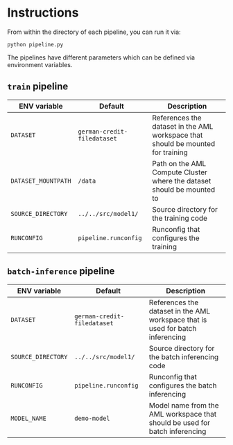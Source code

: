 # Instructions

From within the directory of each pipeline, you can run it via:

```
python pipeline.py
```

The pipelines have different parameters which can be defined via environment variables.


## `train` pipeline


| ENV variable | Default | Description |
|-------|--------|------|
| `DATASET` | `german-credit-filedataset` | References the dataset in the AML workspace that should be mounted for training | 
| `DATASET_MOUNTPATH` | `/data` | Path on the AML Compute Cluster where the dataset should be mounted to |
| `SOURCE_DIRECTORY` | `../../src/model1/` | Source directory for the training code | 
| `RUNCONFIG` | `pipeline.runconfig` | Runconfig that configures the training |


## `batch-inference` pipeline

| ENV variable | Default | Description |
|-------|--------|------|
| `DATASET` | `german-credit-filedataset` | References the dataset in the AML workspace that is used for batch inferencing | 
| `SOURCE_DIRECTORY` | `../../src/model1/` | Source directory for the batch inferencing code | 
| `RUNCONFIG` | `pipeline.runconfig` | Runconfig that configures the batch inferencing |
| `MODEL_NAME` | `demo-model` | Model name from the AML workspace that should be used for batch inferencing |
